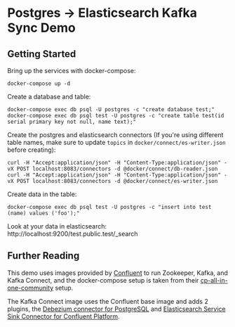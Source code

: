 # Postgres -> Elasticsearch Kafka Sync Demo

## Getting Started

Bring up the services with docker-compose:

    docker-compose up -d

Create a database and table:

    docker-compose exec db psql -U postgres -c "create database test;"
    docker-compose exec db psql test -U postgres -c "create table test(id serial primary key not null, name text);"

Create the postgres and elasticsearch connectors (If you're using different table names, make sure to update `topics` in `docker/connect/es-writer.json` before creating):

    curl -H "Accept:application/json" -H "Content-Type:application/json" -vX POST localhost:8083/connectors -d @docker/connect/db-reader.json
    curl -H "Accept:application/json" -H "Content-Type:application/json" -vX POST localhost:8083/connectors -d @docker/connect/es-writer.json

Create data in the table:

    docker-compose exec db psql test -U postgres -c "insert into test (name) values ('foo');"

Look at your data in elasticsearch: http://localhost:9200/test.public.test/_search

## Further Reading

This demo uses images provided by [Confluent](https://www.confluent.io) to run Zookeeper, Kafka, and Kafka Connect, and the docker-compose setup is taken from their [cp-all-in-one-community](https://github.com/confluentinc/cp-all-in-one/tree/5.5.1-post/cp-all-in-one-community) setup.

The Kafka Connect image uses the Confluent base image and adds 2 plugins, the [Debezium connector for PostgreSQL](https://debezium.io/documentation/reference/1.2/connectors/postgresql.html) and [Elasticsearch Service Sink Connector for Confluent Platform](https://docs.confluent.io/current/connect/kafka-connect-elasticsearch/index.html).
